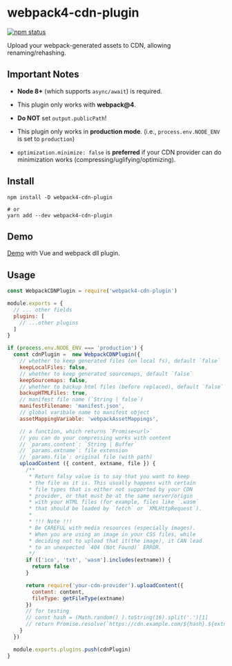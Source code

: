 # webpack4-cdn-plugin

[![npm status](https://img.shields.io/npm/v/webpack4-cdn-plugin.svg)](https://www.npmjs.org/package/webpack4-cdn-plugin)

Upload your webpack-generated assets to CDN, allowing renaming/rehashing.

## Important Notes

- **Node 8+** (which supports `async/await`) is required.

- This plugin only works with **webpack@4**.

- **Do NOT** set `output.publicPath`!

- This plugin only works in **production mode**. (i.e., `process.env.NODE_ENV` is set to `production`)

-  `optimization.minimize: false` is **preferred** if your CDN provider can do minimization works (compressing/uglifying/optimizing).

## Install

```
npm install -D webpack4-cdn-plugin

# or
yarn add --dev webpack4-cdn-plugin
```

## Demo

[Demo](https://github.com/AngusFu/webpack-demo) with Vue and webpack dll plugin.

## Usage

```js
const WebpackCDNPlugin = require('webpack4-cdn-plugin')

module.exports = {
  // ... other fields
  plugins: [
    // ...other plugins
  ]
}

if (process.env.NODE_ENV === 'production') {
  const cdnPlugin =  new WebpackCDNPlugin({
    // whether to keep generated files (on local fs), default `false`
    keepLocalFiles: false,
    // whether to keep generated sourcemaps, default `false`
    keepSourcemaps: false,
    // whether to backup html files (before replaced), default `false`
    backupHTMLFiles: true,
    // manifest file name (`String | false`)
    manifestFilename: 'manifest.json',
    // global varibale name to manifest object
    assetMappingVariable: 'webpackAssetMappings',

    // a function, which returns `Promise<url>`
    // you can do your compressing works with content
    // `params.content`: `String | Buffer`
    // `params.extname`: file extension
    // `params.file`: original file (with path)
    uploadContent ({ content, extname, file }) {
      /**
       * Return falsy value is to say that you want to keep
       * the file as it is. This usually happens with certain
       * file types that is either not supported by your CDN
       * provider, or that must be at the same server/origin
       * with your HTML files (for example, files like `.wasm`
       * that should be loaded by `fetch` or `XMLHttpRequest`).
       *
       * !!! Note !!!
       * Be CAREFUL with media resources (especially images).
       * When you are using an image in your CSS files, while
       * deciding not to upload that it(the image), it CAN lead
       * to an unexpected `404 (Not Found)` ERROR.
       */
      if (['ico', 'txt', 'wasm'].includes(extname)) {
        return false
      }

      return require('your-cdn-provider').uploadContent({
        content: content,
        fileType: getFileType(extname)
      })
      // for testing
      // const hash = (Math.random() ).toString(16).split('.')[1]
      // return Promise.resolve(`https://cdn.example.com/${hash}.${extname}`)
    }
  })

  module.exports.plugins.push(cdnPlugin)
}
```
